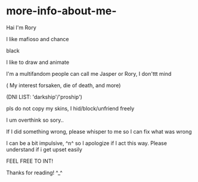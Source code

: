 # more-info-about-me-
Hai I'm Rory 

I like mafioso and chance
 
 black
 
 I  like to draw and animate

I'm a multifandom 
people can call me Jasper or Rory, I don'ttt mind 

 ( My interest forsaken, die of death, and more) 
 
 (DNI LIST: 'darkship'/'proship') 
 
pls do not copy my skins, I hid/block/unfriend freely 

I um overthink so sory..

If I did something wrong, please whisper to me so I can fix  what was wrong 

I can be a bit impulsive, ^n^ so I apologize if I act this way. Please understand if i get upset easily 


FEEL FREE TO INT!

Thanks for reading! ^_^
